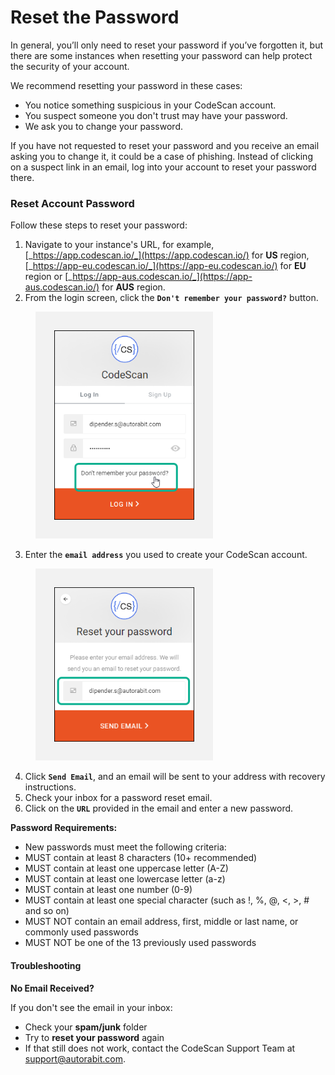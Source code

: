 # Reset the Password

In general, you’ll only need to reset your password if you’ve forgotten it, but there are some instances when resetting your password can help protect the security of your account.

We recommend resetting your password in these cases:

* You notice something suspicious in your CodeScan account.
* You suspect someone you don't trust may have your password.
* We ask you to change your password.

If you have not requested to reset your password and you receive an email asking you to change it, it could be a case of phishing. Instead of clicking on a suspect link in an email, log into your account to reset your password there.

### Reset Account Password <a href="#reset-account-password" id="reset-account-password"></a>

Follow these steps to reset your password:

1. Navigate to your instance's URL, for example, [_https://app.codescan.io/_](https://app.codescan.io/) for **US** region, [_https://app-eu.codescan.io/_](https://app-eu.codescan.io/) for **EU** region or [_https://app-aus.codescan.io/_](https://app-aus.codescan.io/) for **AUS** region.
2. From the login screen, click the **`Don't remember your password?`** button.

<figure><img src="../../../../.gitbook/assets/image (7) (1) (1) (1) (1) (1) (1) (1).png" alt="" width="284"><figcaption></figcaption></figure>

3. Enter the **`email address`** you used to create your CodeScan account.

<figure><img src="../../../../.gitbook/assets/image (8) (1) (1) (1) (1) (1) (1) (1).png" alt="" width="284"><figcaption></figcaption></figure>

4. Click **`Send Email`**, and an email will be sent to your address with recovery instructions.
5. Check your inbox for a password reset email.
6. Click on the **`URL`** provided in the email and enter a new password.

**Password Requirements:**

* New passwords must meet the following criteria:
* MUST contain at least 8 characters (10+ recommended)
* MUST contain at least one uppercase letter (A-Z)
* MUST contain at least one lowercase letter (a-z)
* MUST contain at least one number (0-9)
* MUST contain at least one special character (such as !, %, @, <, >, # and so on)
* MUST NOT contain an email address, first, middle or last name, or commonly used passwords
* MUST NOT be one of the 13 previously used passwords

#### Troubleshooting <a href="#troubleshooting" id="troubleshooting"></a>

**No Email Received?**

If you don't see the email in your inbox:

* Check your **spam/junk** folder
* Try to **reset your password** again
* If that still does not work, contact the CodeScan Support Team at [support@autorabit.com](https://mailto:support@autorabit.com/).
